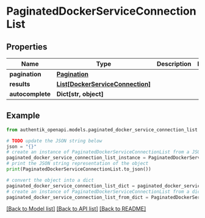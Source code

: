 # PaginatedDockerServiceConnectionList


## Properties

Name | Type | Description | Notes
------------ | ------------- | ------------- | -------------
**pagination** | [**Pagination**](Pagination.md) |  | 
**results** | [**List[DockerServiceConnection]**](DockerServiceConnection.md) |  | 
**autocomplete** | **Dict[str, object]** |  | 

## Example

```python
from authentik_openapi.models.paginated_docker_service_connection_list import PaginatedDockerServiceConnectionList

# TODO update the JSON string below
json = "{}"
# create an instance of PaginatedDockerServiceConnectionList from a JSON string
paginated_docker_service_connection_list_instance = PaginatedDockerServiceConnectionList.from_json(json)
# print the JSON string representation of the object
print(PaginatedDockerServiceConnectionList.to_json())

# convert the object into a dict
paginated_docker_service_connection_list_dict = paginated_docker_service_connection_list_instance.to_dict()
# create an instance of PaginatedDockerServiceConnectionList from a dict
paginated_docker_service_connection_list_from_dict = PaginatedDockerServiceConnectionList.from_dict(paginated_docker_service_connection_list_dict)
```
[[Back to Model list]](../README.md#documentation-for-models) [[Back to API list]](../README.md#documentation-for-api-endpoints) [[Back to README]](../README.md)


